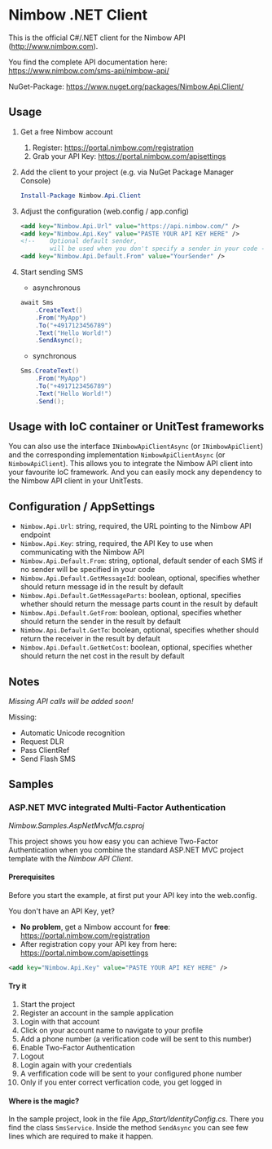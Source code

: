 # Nimbow .NET Client

This is the official C#/.NET client for the Nimbow API (<http://www.nimbow.com>).

You find the complete API documentation here: <https://www.nimbow.com/sms-api/nimbow-api/>

NuGet-Package: <https://www.nuget.org/packages/Nimbow.Api.Client/>

## Usage

1. Get a free Nimbow account
	1. Register: https://portal.nimbow.com/registration
	2. Grab your API Key: https://portal.nimbow.com/apisettings

2. Add the client to your project (e.g. via NuGet Package Manager Console)
	```PowerShell
	Install-Package Nimbow.Api.Client
	```

3. Adjust the configuration (web.config / app.config)
	```XML
    <add key="Nimbow.Api.Url" value="https://api.nimbow.com/" />
    <add key="Nimbow.Api.Key" value="PASTE YOUR API KEY HERE" />
    <!-- 	Optional default sender, 
	    	will be used when you don't specify a sender in your code -->
    <add key="Nimbow.Api.Default.From" value="YourSender" />
	```

4. Start sending SMS
	* asynchronous
	```C#
	await Sms
	    .CreateText()
	    .From("MyApp")
	    .To("+4917123456789")
	    .Text("Hello World!")
	    .SendAsync();
	```
	* synchronous
	```C#
	Sms.CreateText()
	    .From("MyApp")
	    .To("+4917123456789")
	    .Text("Hello World!")
	    .Send();
	```

## Usage with IoC container or UnitTest frameworks
You can also use the interface `INimbowApiClientAsync` (or `INimbowApiClient`) and the corresponding implementation `NimbowApiClientAsync` (or `NimbowApiClient`).
This allows you to integrate the Nimbow API client into your favourite IoC framework.
And you can easily mock any dependency to the Nimbow API client in your UnitTests.

## Configuration / AppSettings
* `Nimbow.Api.Url`: string, required, the URL pointing to the Nimbow API endpoint
* `Nimbow.Api.Key`: string, required, the API Key to use when communicating with the Nimbow API
* `Nimbow.Api.Default.From`: string, optional, default sender of each SMS if no sender will be specified in your code
* `Nimbow.Api.Default.GetMessageId`: boolean, optional, specifies whether should return message id in the result by default
* `Nimbow.Api.Default.GetMessageParts`: boolean, optional, specifies whether should return the message parts count in the result by default
* `Nimbow.Api.Default.GetFrom`: boolean, optional, specifies whether should return the sender in the result by default
* `Nimbow.Api.Default.GetTo`: boolean, optional, specifies whether should return the receiver in the result by default
* `Nimbow.Api.Default.GetNetCost`: boolean, optional, specifies whether should return the net cost in the result by default

## Notes
*Missing API calls will be added soon!*

Missing:
* Automatic Unicode recognition
* Request DLR
* Pass ClientRef
* Send Flash SMS

## Samples

### ASP.NET MVC integrated Multi-Factor Authentication
*Nimbow.Samples.AspNetMvcMfa.csproj*

This project shows you how easy you can achieve Two-Factor Authentication when you combine the standard ASP.NET MVC project template with the *Nimbow API Client*.

#### Prerequisites
Before you start the example, at first put your API key into the web.config.

You don't have an API Key, yet?

* **No problem**, get a Nimbow account for **free**: <https://portal.nimbow.com/registration>
* After registration copy your API key from here: <https://portal.nimbow.com/apisettings>
```XML
<add key="Nimbow.Api.Key" value="PASTE YOUR API KEY HERE" />
```

#### Try it
1. Start the project
2. Register an account in the sample application
3. Login with that account
4. Click on your account name to navigate to your profile
5. Add a phone number (a verification code will be sent to this number)
6. Enable Two-Factor Authentication
7. Logout
8. Login again with your credentials
9. A verfification code will be sent to your configured phone number
10. Only if you enter correct verfication code, you get logged in

#### Where is the magic?
In the sample project, look in the file *App_Start/IdentityConfig.cs*.
There you find the class `SmsService`. Inside the method `SendAsync` you can see few lines which are required to make it happen.
